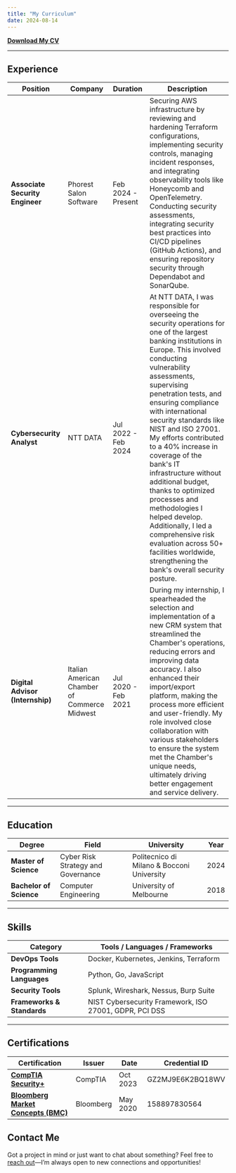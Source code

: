 ```yaml
---
title: "My Curriculum"
date: 2024-08-14
---
```


**[Download My CV](static/documents/cv_francesco_citti.pdf)**

---

## Experience

| Position | Company | Duration | Description |
| -------- | ------- | -------- | ----------- |
| **Associate Security Engineer** | Phorest Salon Software | Feb 2024 - Present | Securing AWS infrastructure by reviewing and hardening Terraform configurations, implementing security controls, managing incident responses, and integrating observability tools like Honeycomb and OpenTelemetry. Conducting security assessments, integrating security best practices into CI/CD pipelines (GitHub Actions), and ensuring repository security through Dependabot and SonarQube. |
| **Cybersecurity Analyst** | NTT DATA | Jul 2022 - Feb 2024 | At NTT DATA, I was responsible for overseeing the security operations for one of the largest banking institutions in Europe. This involved conducting vulnerability assessments, supervising penetration tests, and ensuring compliance with international security standards like NIST and ISO 27001. My efforts contributed to a 40% increase in coverage of the bank's IT infrastructure without additional budget, thanks to optimized processes and methodologies I helped develop. Additionally, I led a comprehensive risk evaluation across 50+ facilities worldwide, strengthening the bank's overall security posture. |
| **Digital Advisor (Internship)** | Italian American Chamber of Commerce Midwest | Jul 2020 - Feb 2021 | During my internship, I spearheaded the selection and implementation of a new CRM system that streamlined the Chamber's operations, reducing errors and improving data accuracy. I also enhanced their import/export platform, making the process more efficient and user-friendly. My role involved close collaboration with various stakeholders to ensure the system met the Chamber's unique needs, ultimately driving better engagement and service delivery. |

---

## Education

| Degree | Field | University | Year |
| ------ | ----- | ---------- | ---- |
| **Master of Science** | Cyber Risk Strategy and Governance | Politecnico di Milano & Bocconi University | 2024 |
| **Bachelor of Science** | Computer Engineering | University of Melbourne | 2018 |

---

## Skills

| Category | Tools / Languages / Frameworks |
| -------- | ------------------------------ |
| **DevOps Tools** | Docker, Kubernetes, Jenkins, Terraform |
| **Programming Languages** | Python, Go, JavaScript |
| **Security Tools** | Splunk, Wireshark, Nessus, Burp Suite |
| **Frameworks & Standards** | NIST Cybersecurity Framework, ISO 27001, GDPR, PCI DSS |

---

## Certifications

| Certification | Issuer | Date | Credential ID |
| ------------- | ------ | ---- | ------------- |
| [**CompTIA Security+**](https://www.credly.com/badges/eb986f6f-6664-40f5-a022-7f22345eb347/public_url) | CompTIA | Oct 2023 | GZ2MJ9E6K2BQ18WV |
| [**Bloomberg Market Concepts (BMC)**](https://www.bloomberg.com/professional/product/bloomberg-market-concepts/) | Bloomberg | May 2020 | 158897830564 |

## Contact Me

Got a project in mind or just want to chat about something? Feel free to [reach out](mailto:francesco.citti@tuta.com)—I’m always open to new connections and opportunities!